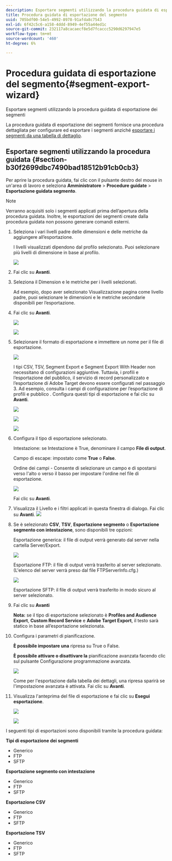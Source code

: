 ```yaml
---
description: Esportare segmenti utilizzando la procedura guidata di esportazione dei segmenti
title: Procedura guidata di esportazione del segmento
uuid: 705bdf00-54e5-4992-8978-91afda8c7543
exl-id: 6f42c5c6-a158-4ddd-8949-4ef55a44ed1c
source-git-commit: 232117a8cacaecf8e5d7fcaccc5290d6297947e5
workflow-type: tm+mt
source-wordcount: '460'
ht-degree: 6%

---
```


# Procedura guidata di esportazione del segmento{#segment-export-wizard}

Esportare segmenti utilizzando la procedura guidata di esportazione dei segmenti

La procedura guidata di esportazione dei segmenti fornisce una procedura dettagliata per configurare ed esportare i segmenti anziché [esportare i segmenti da una tabella di dettaglio](https://experienceleague.adobe.com/docs/data-workbench/using/client/export-data/c-sgmt-expt.html).

## Esportare segmenti utilizzando la procedura guidata {#section-b30f2699dbc7490bad18512b91cb0cb3}

Per aprire la procedura guidata, fai clic con il pulsante destro del mouse in un&#39;area di lavoro e seleziona **Amministratore** > **Procedure guidate** > **Esportazione guidata segmento**.

>[!NOTE]
>
>Verranno acquisiti solo i segmenti applicati prima dell’apertura della procedura guidata. Inoltre, le esportazioni dei segmenti create dalla procedura guidata non possono generare comandi esterni.

1. Seleziona i vari livelli padre delle dimensioni e delle metriche da aggiungere all’esportazione.

   I livelli visualizzati dipendono dal profilo selezionato. Puoi selezionare più livelli di dimensione in base al profilo.

   ![](assets/seg_wizard_1.png)

1. Fai clic su **Avanti**.
1. Seleziona il Dimension e le metriche per i livelli selezionati.

   Ad esempio, dopo aver selezionato Visualizzazione pagina come livello padre, puoi selezionare le dimensioni e le metriche secondarie disponibili per l’esportazione.

1. Fai clic su **Avanti**.

   ![](assets/seg_wizard_2.png)

   ![](assets/seg_wizard_2_1.png)

1. Selezionare il formato di esportazione e immettere un nome per il file di esportazione.

   ![](assets/seg_wizard_3.png)

   I tipi CSV, TSV, Segment Export e Segment Export With Header non necessitano di configurazioni aggiuntive. Tuttavia, i profili e l’esportazione del pubblico, il servizio di record personalizzato e l’esportazione di Adobe Target devono essere configurati nel passaggio 3. Ad esempio, consulta i campi di configurazione per l’esportazione di profili e pubblico . Configura questi tipi di esportazione e fai clic su **Avanti**.

   ![](assets/seg_wizard_3_1.png)

   ![](assets/seg_wizard_3_2.png)

   ![](assets/seg_wizard_3_3.png)

1. Configura il tipo di esportazione selezionato.

   Intestazione: se Intestazione è True, denominare il campo **File di output**.

   Campo di escape: impostato come **True** o **False**.

   Ordine dei campi - Consente di selezionare un campo e di spostarsi verso l&#39;alto o verso il basso per impostare l&#39;ordine nel file di esportazione.

   ![](assets/seg_wizard_4.png)

   Fai clic su **Avanti**.

1. Visualizza il Livello e i filtri applicati in questa finestra di dialogo. Fai clic su **Avanti**. ![](assets/seg_wizard_5.png)

1. Se è selezionato **CSV**, **TSV**, **Esportazione segmento** o **Esportazione segmento con intestazione**, sono disponibili tre opzioni:

   Esportazione generica: il file di output verrà generato dal server nella cartella Server/Export.

   ![](assets/seg_wizard_6.png)

   Esportazione FTP: il file di output verrà trasferito al server selezionato. (L&#39;elenco del server verrà preso dal file FTPServerInfo.cfg.)

   ![](assets/seg_wizard_6_1.png)

   Esportazione SFTP: il file di output verrà trasferito in modo sicuro al server selezionato.

1. Fai clic su **Avanti**

   **Nota:** se il tipo di esportazione selezionato è  **Profiles and Audience Export**,  **Custom Record Service** e  **Adobe Target Export**, il testo sarà statico in base all’esportazione selezionata.

1. Configura i parametri di pianificazione.

   **È possibile impostare una** ripresa su True o False.

   **È possibile attivare o disattivare la** pianificazione avanzata facendo clic sul pulsante Configurazione programmazione avanzata.

   ![](assets/seg_wizard_7.png)

   Come per l&#39;esportazione dalla tabella dei dettagli, una ripresa sparirà se l&#39;impostazione avanzata è attivata. Fai clic su **Avanti**.

1. Visualizza l&#39;anteprima del file di esportazione e fai clic su **Esegui esportazione**.

   ![](assets/seg_wizard_8.png)

   ![](assets/seg_wizard_8_1.png)

I seguenti tipi di esportazioni sono disponibili tramite la procedura guidata:

**Tipi di esportazione dei segmenti**

* Generico
* FTP
* SFTP

**Esportazione segmento con intestazione**

* Generico
* FTP
* SFTP

**Esportazione CSV**

* Generico
* FTP
* SFTP

**Esportazione TSV**

* Generico
* FTP
* SFTP
